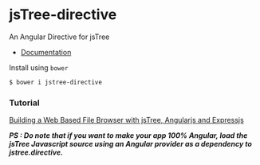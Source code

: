 jsTree-directive
================

An Angular Directive for jsTree

* [Documentation](http://jstree-directive.herokuapp.com//)

Install using `bower`

```bash
$ bower i jstree-directive
```

### Tutorial 

[Building a Web Based File Browser with jsTree, Angularjs and Expressjs](http://thejackalofjavascript.com/file-browser-with-jstree-angularjs-and-expressjs)

**_PS : Do note that if you want to make your app 100% Angular, load the jsTree Javascript source using an Angular provider as a dependency to jstree.directive._**
